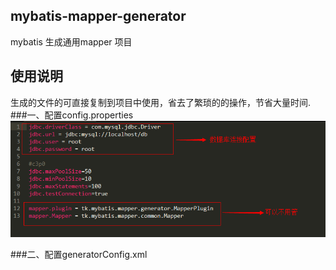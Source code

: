 ## mybatis-mapper-generator

mybatis 生成通用mapper 项目

## 使用说明
生成的文件的可直接复制到项目中使用，省去了繁琐的的操作，节省大量时间.
###一、配置config.properties
![图片](/doc/img/config.properties.png)

###二、配置generatorConfig.xml

